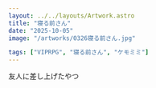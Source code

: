 ```yaml
---
layout: ../../layouts/Artwork.astro
title: "寝る前さん"
date: "2025-10-05"
image: "/artworks/0326寝る前さん.jpg"

tags: ["VIPRPG", "寝る前さん", "ケモミミ"]
---
```


友人に差し上げたやつ